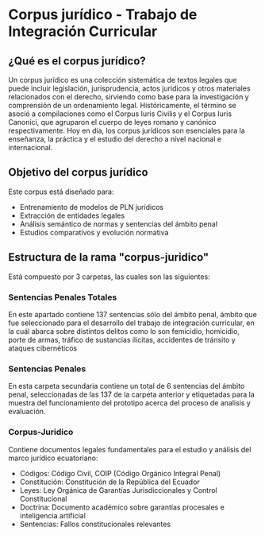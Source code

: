 # Corpus jurídico - Trabajo de Integración Curricular
## ¿Qué es el corpus jurídico?
Un corpus jurídico es una colección sistemática de textos legales que puede incluir legislación, jurisprudencia, actos jurídicos y otros materiales relacionados con el derecho, sirviendo como base para la investigación y comprensión de un ordenamiento legal. Históricamente, el término se asoció a compilaciones como el Corpus Iuris Civilis y el Corpus Iuris Canonici, que agruparon el cuerpo de leyes romano y canónico respectivamente. Hoy en día, los corpus jurídicos son esenciales para la enseñanza, la práctica y el estudio del derecho a nivel nacional e internacional. 
## Objetivo del corpus jurídico
Este corpus está diseñado para:
- Entrenamiento de modelos de PLN jurídicos
- Extracción de entidades legales
- Análisis semántico de normas y sentencias del ámbito penal
- Estudios comparativos y evolución normativa
## Estructura de la rama "corpus-juridico"
Está compuesto por 3 carpetas, las cuales son las siguientes:
### Sentencias Penales Totales
En este apartado contiene 137 sentencias sólo del ámbito penal, ámbito que fue seleccionado para el desarrollo del trabajo de integración curricular, en la cuál abarca sobre distintos delitos como lo son femicidio, homicidio, porte de armas, tráfico de sustancias ilícitas, accidentes de tránsito y ataques cibernéticos
### Sentencias Penales
En esta carpeta secundaria contiene un total de 6 sentencias del ámbito penal, seleccionadas de las 137 de la carpeta anterior y etiquetadas para la muestra del funcionamiento del prototipo acerca del proceso de analisis y evaluación.
### Corpus-Juridico
Contiene documentos legales fundamentales para el estudio y análisis del marco jurídico ecuatoriano:
- Códigos: Código Civil, COIP (Código Orgánico Integral Penal)
- Constitución: Constitución de la República del Ecuador
- Leyes: Ley Orgánica de Garantías Jurisdiccionales y Control Constitucional
- Doctrina: Documento académico sobre garantías procesales e inteligencia artificial
- Sentencias: Fallos constitucionales relevantes
